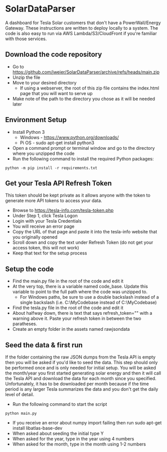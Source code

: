 # SolarDataParser
A dashboard for Tesla Solar customers that don't have a PowerWall/Energy Gateway. These instructions are written to deploy locally to a system. The code is also easy to run via AWS Lambda/S3/CloudFront if you're familiar with those services.

## Download the code repository
* Go to https://github.com/jweier/SolarDataParser/archive/refs/heads/main.zip
* Unzip the file
* Move to your desired directory
  * If using a webserver, the root of this zip file contains the index.html page that you will want to serve up
* Make note of the path to the directory you chose as it will be needed later

## Environment Setup
* Install Python 3
  * Windows - https://www.python.org/downloads/
  * Pi OS - sudo apt-get install python3
* Open a command prompt or terminal window and go to the directory where you unzipped the code
* Run the following command to install the required Python packages:

`python -m pip install -r requirements.txt`

## Get your Tesla API Refresh Token
This token should be kept private as it allows anyone with the token to generate more API tokens to access your data.

* Browse to https://tesla-info.com/tesla-token.php
* Under Step 1, click Tesla Logon
* Login with your Tesla Credentials
* You will receive an error page
* Copy the URL of that page and paste it into the tesla-info website that you originally opened
* Scroll down and copy the text under Refresh Token (do not get your access token, this will not work)
* Keep that text for the setup process

## Setup the code
* Find the main.py file in the root of the code and edit it
* At the very top, there is a variable named code_base. Update this variable to point to the full path where the code was unzipped to. 
  * For Windows paths, be sure to use a double backslash instead of a single backslash (i.e. C:\\MyCodebase instead of C:\MyCodebase)
* Find the tesla.py file in the root of the code and edit it
* About halfway down, there is text that says refresh_token="" with a warning above it. Paste your refresh token in between the two paratheses.
* Create an empty folder in the assets named rawjsondata

## Seed the data & first run
If the folder containing the raw JSON dumps from the Tesla API is empty then you will be asked if you'd like to seed the data. This step should only be performed once and is only needed for initial setup. You will be asked the month/year you first started generating solar energy and then it will call the Tesla API and download the data for each month since you specified. Unfortunately, it has to be downloaded per month because if the time period is any larger Tesla summarizes the data and you don't get the daily level of detail.

* Run the following command to start the script

`python main.py`

  * If you receive an error about numpy import failing then run sudo apt-get install libatlas-base-dev
* When asked about seeding the initial type Y
* When asked for the year, type in the year using 4 numbers
* When asked for the month, type in the month using 1-2 numbers





